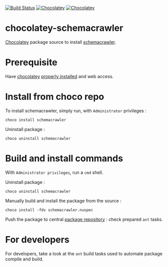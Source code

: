 [![Build Status](https://travis-ci.org/adriens/chocolatey-schemacrawler.svg?branch=master)](https://travis-ci.org/adriens/chocolatey-schemacrawler)
[![Chocolatey](https://img.shields.io/chocolatey/v/schemacrawler.svg)](https://chocolatey.org/packages/schemacrawler)
[![Chocolatey](https://img.shields.io/chocolatey/dt/schemacrawler.svg)](https://chocolatey.org/packages/schemacrawler)


# chocolatey-schemacrawler

[Chocolatey](https://chocolatey.org)  package source to install [schemacrawler](http://www.schemacrawler.com/).

# Prerequisite

Have [chocolatey](https://chocolatey.org/) [properly installed](https://chocolatey.org/install) and web access.


# Install from choco repo

To install schemacrawler, simply run, with ```Administrator``` privileges :

```
choco install schemacrawler
```

Uninstall package :

```
choco uninstall schemacrawler
```




# Build and install commands

With ```Administrator privileges```, run a ```cmd``` shell.

Uninstall package :

```
choco uninstall schemacrawler
```

Manually build and install the package from the source :

```
choco install -fdv schemacrawler.nuspec
```

Push the package to central [package repository](https://chocolatey.org/packages) : check prepared `ant` tasks.
# For developers

For developers, take a look at the ```ant``` build tasks used to automate package compile and build.

